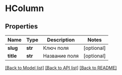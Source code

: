 # HColumn

## Properties
Name | Type | Description | Notes
------------ | ------------- | ------------- | -------------
**slug** | **str** | Ключ поля | [optional] 
**title** | **str** | Название поля | [optional] 

[[Back to Model list]](../README.md#documentation-for-models) [[Back to API list]](../README.md#documentation-for-api-endpoints) [[Back to README]](../README.md)

